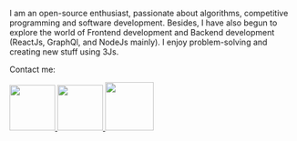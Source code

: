 I am an open-source enthusiast, passionate about algorithms, competitive programming and software development. Besides, I have also begun to explore the world of Frontend development and Backend development (ReactJs, GraphQl, and NodeJs mainly). I enjoy problem-solving and creating new stuff using 3Js.

Contact me:


<a align="left" href="https://www.facebook.com/anishaggarwal22">
<img " width="80" height="80" src="https://user-images.githubusercontent.com/43617894/87023546-79a18c00-c1f5-11ea-8c24-ca718111d084.png">
</a>

<a align="right" href="https://www.linkedin.com/in/anish1712/">
<img  width="80" height="80" src="https://user-images.githubusercontent.com/43617894/87023444-570f7300-c1f5-11ea-88ec-9042bb6889ee.png">
</a>

<a align="center" href="https://api.whatsapp.com/send?phone=919882061709">
  <img width="85" height="85" src="https://user-images.githubusercontent.com/43617894/87023392-45c66680-c1f5-11ea-9a1c-e0b71b6c59a4.png">
</a>
